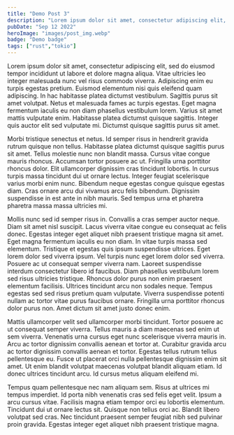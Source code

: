 ```yaml
---
title: "Demo Post 3"
description: "Lorem ipsum dolor sit amet, consectetur adipiscing elit, sed do eiusmod tempor incididunt ut labore et dolore magna aliqua."
pubDate: "Sep 12 2022"
heroImage: "images/post_img.webp"
badge: "Demo badge"
tags: ["rust","tokio"]
---
```


Lorem ipsum dolor sit amet, consectetur adipiscing elit, sed do eiusmod tempor
incididunt ut labore et dolore magna aliqua. Vitae ultricies leo integer
malesuada nunc vel risus commodo viverra. Adipiscing enim eu turpis egestas
pretium. Euismod elementum nisi quis eleifend quam adipiscing. In hac habitasse
platea dictumst vestibulum. Sagittis purus sit amet volutpat. Netus et malesuada
fames ac turpis egestas. Eget magna fermentum iaculis eu non diam phasellus
vestibulum lorem. Varius sit amet mattis vulputate enim. Habitasse platea
dictumst quisque sagittis. Integer quis auctor elit sed vulputate mi. Dictumst
quisque sagittis purus sit amet.

Morbi tristique senectus et netus. Id semper risus in hendrerit gravida rutrum
quisque non tellus. Habitasse platea dictumst quisque sagittis purus sit amet.
Tellus molestie nunc non blandit massa. Cursus vitae congue mauris rhoncus.
Accumsan tortor posuere ac ut. Fringilla urna porttitor rhoncus dolor. Elit
ullamcorper dignissim cras tincidunt lobortis. In cursus turpis massa tincidunt
dui ut ornare lectus. Integer feugiat scelerisque varius morbi enim nunc.
Bibendum neque egestas congue quisque egestas diam. Cras ornare arcu dui vivamus
arcu felis bibendum. Dignissim suspendisse in est ante in nibh mauris. Sed
tempus urna et pharetra pharetra massa massa ultricies mi.

Mollis nunc sed id semper risus in. Convallis a cras semper auctor neque. Diam
sit amet nisl suscipit. Lacus viverra vitae congue eu consequat ac felis donec.
Egestas integer eget aliquet nibh praesent tristique magna sit amet. Eget magna
fermentum iaculis eu non diam. In vitae turpis massa sed elementum. Tristique et
egestas quis ipsum suspendisse ultrices. Eget lorem dolor sed viverra ipsum. Vel
turpis nunc eget lorem dolor sed viverra. Posuere ac ut consequat semper viverra
nam. Laoreet suspendisse interdum consectetur libero id faucibus. Diam phasellus
vestibulum lorem sed risus ultricies tristique. Rhoncus dolor purus non enim
praesent elementum facilisis. Ultrices tincidunt arcu non sodales neque. Tempus
egestas sed sed risus pretium quam vulputate. Viverra suspendisse potenti nullam
ac tortor vitae purus faucibus ornare. Fringilla urna porttitor rhoncus dolor
purus non. Amet dictum sit amet justo donec enim.

Mattis ullamcorper velit sed ullamcorper morbi tincidunt. Tortor posuere ac ut
consequat semper viverra. Tellus mauris a diam maecenas sed enim ut sem viverra.
Venenatis urna cursus eget nunc scelerisque viverra mauris in. Arcu ac tortor
dignissim convallis aenean et tortor at. Curabitur gravida arcu ac tortor
dignissim convallis aenean et tortor. Egestas tellus rutrum tellus pellentesque
eu. Fusce ut placerat orci nulla pellentesque dignissim enim sit amet. Ut enim
blandit volutpat maecenas volutpat blandit aliquam etiam. Id donec ultrices
tincidunt arcu. Id cursus metus aliquam eleifend mi.

Tempus quam pellentesque nec nam aliquam sem. Risus at ultrices mi tempus
imperdiet. Id porta nibh venenatis cras sed felis eget velit. Ipsum a arcu
cursus vitae. Facilisis magna etiam tempor orci eu lobortis elementum. Tincidunt
dui ut ornare lectus sit. Quisque non tellus orci ac. Blandit libero volutpat
sed cras. Nec tincidunt praesent semper feugiat nibh sed pulvinar proin gravida.
Egestas integer eget aliquet nibh praesent tristique magna.
